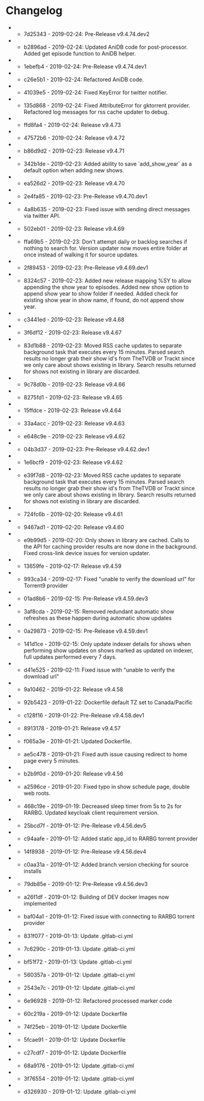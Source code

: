 # Changelog

- * 7d25343 - 2019-02-24: Pre-Release v9.4.74.dev2 
- * b2896ad - 2019-02-24: Updated AniDB code for post-processor. Added get episode function to AniDB helper. 
- * 1ebefb4 - 2019-02-24: Pre-Release v9.4.74.dev1 
- * c26e5b1 - 2019-02-24: Refactored AniDB code. 
- * 41039e5 - 2019-02-24: Fixed KeyError for twitter notifier. 
- * 135d868 - 2019-02-24: Fixed AttributeError for gktorrent provider. Refactored log messages for rss cache updater to debug. 
- * ffd8fa4 - 2019-02-24: Release v9.4.73 
- * 47572b6 - 2019-02-24: Release v9.4.72 
- * b86d9d2 - 2019-02-23: Release v9.4.71 
- * 342b1de - 2019-02-23: Added ability to save &#x60;add_show_year&#x60; as a default option when adding new shows. 
- * ea526d2 - 2019-02-23: Release v9.4.70 
- * 2e4fa85 - 2019-02-23: Pre-Release v9.4.70.dev1 
- * 4a8b635 - 2019-02-23: Fixed issue with sending direct messages via twitter API. 
- * 502eb01 - 2019-02-23: Release v9.4.69 
- * ffa69b5 - 2019-02-23: Don&#x27;t attempt daily or backlog searches if nothing to search for. Version updater now moves entire folder at once instead of walking it for source updates. 
- * 2f89453 - 2019-02-23: Pre-Release v9.4.69.dev1 
- * 8324c57 - 2019-02-23: Added new release mapping %SY to allow appending the show year to episodes. Added new show option to append show year to show folder if needed. Added check for existing show year in show name, if found, do not append show year. 
- * c3441ed - 2019-02-23: Release v9.4.68 
- * 3f6df12 - 2019-02-23: Release v9.4.67 
- * 83d1b88 - 2019-02-23: Moved RSS cache updates to separate background task that executes every 15 minutes. Parsed search results no longer grab their show id&#x27;s from TheTVDB or Trackt since we only care about shows existing in library. Search results returned for shows not existing in library are discarded. 
- * 9c78d0b - 2019-02-23: Release v9.4.66 
- * 8275fd1 - 2019-02-23: Release v9.4.65 
- * 15ffdce - 2019-02-23: Release v9.4.64 
- * 33a4acc - 2019-02-23: Release v9.4.63 
- * e648c9e - 2019-02-23: Release v9.4.62 
- * 04b3d37 - 2019-02-23: Pre-Release v9.4.62.dev1 
- * 1e6bcf9 - 2019-02-23: Release v9.4.62 
- * e39f7d8 - 2019-02-23: Moved RSS cache updates to separate background task that executes every 15 minutes. Parsed search results no longer grab their show id&#x27;s from TheTVDB or Trackt since we only care about shows existing in library. Search results returned for shows not existing in library are discarded. 
- * 724fc6b - 2019-02-20: Release v9.4.61 
- * 9467ad1 - 2019-02-20: Release v9.4.60 
- * e9b99d5 - 2019-02-20: Only shows in library are cached. Calls to the API for caching provider results are now done in the background. Fixed cross-link device issues for version updater. 
- * 13659fe - 2019-02-17: Release v9.4.59 
- * 993ca34 - 2019-02-17: Fixed &quot;unable to verify the download url&quot; for Torrent9 provider 
- * 01ad8b6 - 2019-02-15: Pre-Release v9.4.59.dev3 
- * 3af8cda - 2019-02-15: Removed redundant automatic show refreshes as these happen during automatic show updates 
- * 0a29873 - 2019-02-15: Pre-Release v9.4.59.dev1 
- * 141d1ce - 2019-02-15: Only update indexer details for shows when performing show updates on shows marked as updated on indexer, full updates performed every 7 days. 
- * d41e525 - 2019-02-11: Fixed issue with &quot;unable to verify the download url&quot; 
- * 9a10462 - 2019-01-22: Release v9.4.58 
- * 92b5423 - 2019-01-22: Dockerfile default TZ set to Canada/Pacific 
- * c128f16 - 2019-01-22: Pre-Release v9.4.58.dev1 
- * 8913178 - 2019-01-21: Release v9.4.57 
- * f065a3e - 2019-01-21: Updated Dockerfile. 
- * ae5c478 - 2019-01-21: Fixed auth issue causing redirect to home page every 5 minutes. 
- * b2b9f0d - 2019-01-20: Release v9.4.56 
- * a2596ce - 2019-01-20: Fixed typo in show schedule page, double web roots. 
- * 468c19e - 2019-01-19: Decreased sleep timer from 5s to 2s for RARBG. Updated keycloak client requirement version. 
- * 25bcd7f - 2019-01-12: Pre-Release v9.4.56.dev5 
- * c94aafe - 2019-01-12: Added static app_id to RARBG torrent provider 
- * 14f8938 - 2019-01-12: Pre-Release v9.4.56.dev4 
- * c0aa31a - 2019-01-12: Added branch version checking for source installs 
- * 79db85e - 2019-01-12: Pre-Release v9.4.56.dev3 
- * a26f1df - 2019-01-12: Building of DEV docker images now implemented 
- * baf04a1 - 2019-01-12: Fixed issue with connecting to RARBG torrent provider 
- * 831f077 - 2019-01-13: Update .gitlab-ci.yml 
- * 7c6290c - 2019-01-13: Update .gitlab-ci.yml 
- * bf51f72 - 2019-01-13: Update .gitlab-ci.yml 
- * 560357a - 2019-01-12: Update .gitlab-ci.yml 
- * 2543e7c - 2019-01-12: Update .gitlab-ci.yml 
- * 6e96928 - 2019-01-12: Refactored processed marker code 
- * 60c219a - 2019-01-12: Update Dockerfile 
- * 74f25eb - 2019-01-12: Update Dockerfile 
- * 5fcae91 - 2019-01-12: Update Dockerfile 
- * c27cdf7 - 2019-01-12: Update Dockerfile 
- * 68a9176 - 2019-01-12: Update .gitlab-ci.yml 
- * 3f76554 - 2019-01-12: Update .gitlab-ci.yml 
- * d326930 - 2019-01-12: Update .gitlab-ci.yml 


